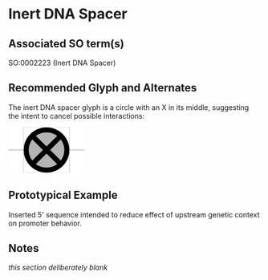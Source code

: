 # Inert DNA Spacer

## Associated SO term(s)
SO:0002223 (Inert DNA Spacer)

## Recommended Glyph and Alternates
The inert DNA spacer glyph is a circle with an X in its middle, suggesting the intent to cancel possible interactions:

![glyph specification](inert-dna-spacer-specification.png)

## Prototypical Example

Inserted 5' sequence intended to reduce effect of upstream genetic context on promoter behavior.

## Notes
*this section deliberately blank*